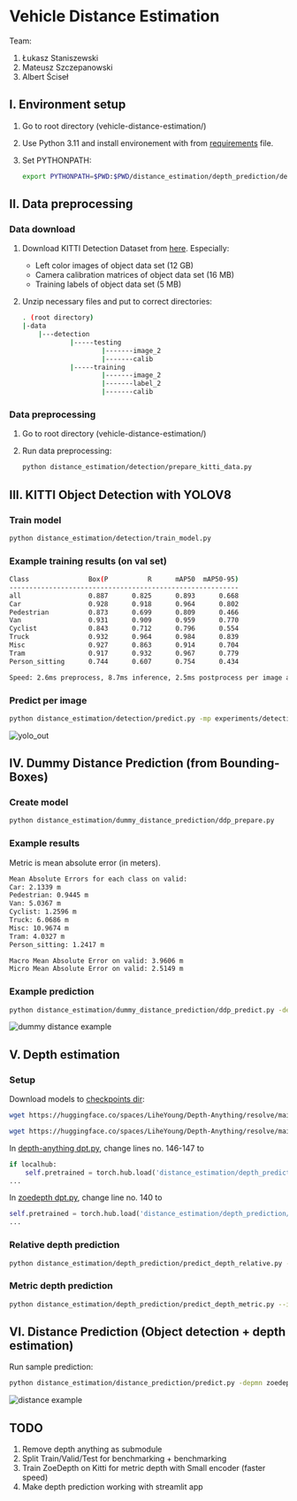 # Vehicle Distance Estimation

Team:

1. Łukasz Staniszewski
2. Mateusz Szczepanowski
3. Albert Ściseł

## I. Environment setup

1. Go to root directory (vehicle-distance-estimation/)
2. Use Python 3.11 and install environement with from [requirements](requirements.txt) file.
3. Set PYTHONPATH:

    ```bash
    export PYTHONPATH=$PWD:$PWD/distance_estimation/depth_prediction/depth_anything:$PWD/distance_estimation/depth_prediction/depth_anything/metric_depth
    ```

## II. Data preprocessing

### Data download

1) Download KITTI Detection Dataset from [here](https://www.cvlibs.net/datasets/kitti/eval_object.php?obj_benchmark=2d). Especially:
    + Left color images of object data set (12 GB)
    + Camera calibration matrices of object data set (16 MB)
    + Training labels of object data set (5 MB)
2) Unzip necessary files and put to correct directories:

    ```sh
    . (root directory)
    |-data
        |---detection
                |-----testing
                        |-------image_2
                        |-------calib
                |-----training
                        |-------image_2
                        |-------label_2
                        |-------calib
    ```

### Data preprocessing

1) Go to root directory (vehicle-distance-estimation/)

2) Run data preprocessing:

    ```sh
    python distance_estimation/detection/prepare_kitti_data.py
    ```

## III. KITTI Object Detection with YOLOV8

### Train model

```bash
python distance_estimation/detection/train_model.py
```

### Example training results (on val set)

```sh
Class               Box(P          R      mAP50  mAP50-95) 
----------------------------------------------------------
all                 0.887      0.825      0.893      0.668
Car                 0.928      0.918      0.964      0.802
Pedestrian          0.873      0.699      0.809      0.466
Van                 0.931      0.909      0.959      0.770
Cyclist             0.843      0.712      0.796      0.554
Truck               0.932      0.964      0.984      0.839
Misc                0.927      0.863      0.914      0.704
Tram                0.917      0.932      0.967      0.779
Person_sitting      0.744      0.607      0.754      0.434

Speed: 2.6ms preprocess, 8.7ms inference, 2.5ms postprocess per image at shape (1, 3, 640, 640)
```

### Predict per image

```bash
python distance_estimation/detection/predict.py -mp experiments/detection/yolov8-kitti-detection/train/weights/best.pt  -ip data/detection/testing/image_2/000033.png  -op detect_000033.png
```

![yolo_out](https://github.com/lukasz-staniszewski/focus-convolutional-neural-network/assets/59453698/53627712-99a2-454c-aab1-b54108b9d7b8)

## IV. Dummy Distance Prediction (from Bounding-Boxes)

### Create model

```bash
python distance_estimation/dummy_distance_prediction/ddp_prepare.py
```

### Example results

Metric is mean absolute error (in meters).

```bash
Mean Absolute Errors for each class on valid:
Car: 2.1339 m
Pedestrian: 0.9445 m
Van: 5.0367 m
Cyclist: 1.2596 m
Truck: 6.0686 m
Misc: 10.9674 m
Tram: 4.0327 m
Person_sitting: 1.2417 m

Macro Mean Absolute Error on valid: 3.9606 m
Micro Mean Absolute Error on valid: 2.5149 m
```

### Example prediction

```bash
python distance_estimation/dummy_distance_prediction/ddp_predict.py -detmp experiments/detection/yolov8-kitti-detection/train/weights/best.pt -ddpmp distance_estimation/dummy_distance_prediction/model.json  -ip data/detection/testing/image_2/000033.png  -op detect_dist_000033.png
```

![dummy distance example](https://github.com/lukasz-staniszewski/quantized-depth-estimation/assets/59453698/cf092a6b-ad4e-40d6-a570-4ab955aa8c78)

## V. Depth estimation

### Setup

Download models to [checkpoints dir](checkpoints/):

```bash
wget https://huggingface.co/spaces/LiheYoung/Depth-Anything/resolve/main/checkpoints/depth_anything_vitl14.pth

wget https://huggingface.co/spaces/LiheYoung/Depth-Anything/resolve/main/checkpoints_metric_depth/depth_anything_metric_depth_outdoor.pt
```

In [depth-anything dpt.py](distance_estimation/depth_prediction/depth_anything/depth_anything/dpt.py), change lines no. 146-147 to

```python
if localhub: 
    self.pretrained = torch.hub.load('distance_estimation/depth_prediction/depth_anything/torchhub/facebookresearch_dinov2_main', 'dinov2_{:}14'.format(encoder), source='local', pretrained=False)
...
```

In [zoedepth dpt.py](distance_estimation/depth_prediction/depth_anything/metric_depth/zoedepth/models/base_models/dpt_dinov2/dpt.py), change line no. 140 to

```python
self.pretrained = torch.hub.load('distance_estimation/depth_prediction/depth_anything/torchhub/facebookresearch_dinov2_main', 'dinov2_{:}14'.format(encoder), source='local', pretrained=False)
...
```

### Relative depth prediction

```bash
python distance_estimation/depth_prediction/predict_depth_relative.py --img-path data/detection/training/image_2/000003.png  --outdir ./
```

### Metric depth prediction

```bash
python distance_estimation/depth_prediction/predict_depth_metric.py --img-in data/detection/training/image_2/000003.png -p local::./checkpoints/depth_anything_metric_depth_outdoor.pt
```

## VI. Distance Prediction (Object detection + depth estimation)

Run sample prediction:

```bash
python distance_estimation/distance_prediction/predict.py -depmn zoedepth -depmp local::./checkpoints/depth_anything_metric_depth_outdoor.pt -detmp experiments/detection/yolov8-kitti-detection/train/weights/best.pt -s center_min -ip data/detection/training/image_2/000003.png -op dist.png
```

![distance example](https://github.com/lukasz-staniszewski/quantized-depth-estimation/assets/59453698/7e380959-6663-48d8-9df6-e33a3c297cd9)

## TODO

1) Remove depth anything as submodule
2) Split Train/Valid/Test for benchmarking + benchmarking
3) Train ZoeDepth on Kitti for metric depth with Small encoder (faster speed)
4) Make depth prediction working with streamlit app
